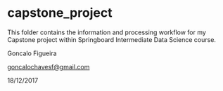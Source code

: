 # capstone_project


This folder contains the information and processing workflow for my Capstone project within Springboard Intermediate Data Science course.

Goncalo Figueira

goncalochavesf@gmail.com

18/12/2017
